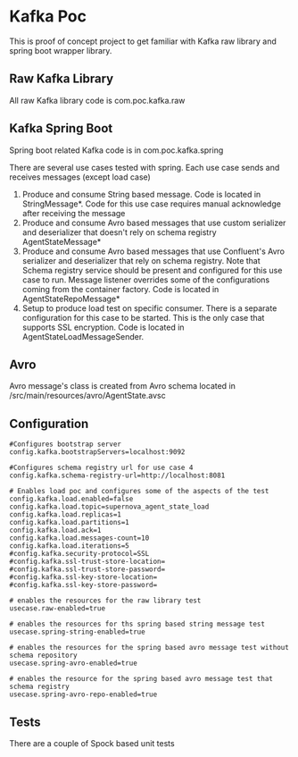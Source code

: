 Kafka Poc
==========

This is proof of concept project to get familiar with Kafka raw library and spring boot wrapper library.


Raw Kafka Library
-----
All raw Kafka library code is com.poc.kafka.raw

Kafka Spring Boot
-----
Spring boot related Kafka code is in com.poc.kafka.spring

There are several use cases tested with spring. Each use case sends and receives messages (except load case)
1. Produce and consume String based message. Code is located in StringMessage*. Code for this use case requires manual 
acknowledge after receiving the message
2. Produce and consume Avro based messages that use custom serializer and deserializer that doesn't rely on schema 
 registry AgentStateMessage*
3. Produce and consume Avro based messages that use Confluent's Avro serializer and deserializer that rely on schema 
registry. Note that Schema registry service should be present and configured for this use case to run. Message listener
overrides some of the configurations coming from the container factory. Code is located in AgentStateRepoMessage*
4. Setup to produce load test on specific consumer. There is a separate configuration for this case to be started. This 
is the only case that supports SSL encryption. Code is located in AgentStateLoadMessageSender.

Avro
-----
Avro message's class is created from Avro schema located in /src/main/resources/avro/AgentState.avsc

Configuration
-----
```
#Configures bootstrap server
config.kafka.bootstrapServers=localhost:9092

#Configures schema registry url for use case 4
config.kafka.schema-registry-url=http://localhost:8081

# Enables load poc and configures some of the aspects of the test
config.kafka.load.enabled=false
config.kafka.load.topic=supernova_agent_state_load
config.kafka.load.replicas=1
config.kafka.load.partitions=1
config.kafka.load.ack=1
config.kafka.load.messages-count=10
config.kafka.load.iterations=5
#config.kafka.security-protocol=SSL
#config.kafka.ssl-trust-store-location=
#config.kafka.ssl-trust-store-password=
#config.kafka.ssl-key-store-location=
#config.kafka.ssl-key-store-password=

# enables the resources for the raw library test
usecase.raw-enabled=true

# enables the resources for ths spring based string message test
usecase.spring-string-enabled=true

# enables the resources for the spring based avro message test without schema repository
usecase.spring-avro-enabled=true

# enables the resource for the spring based avro message test that schema registry
usecase.spring-avro-repo-enabled=true
```

Tests
-----
There are a couple of Spock based unit tests